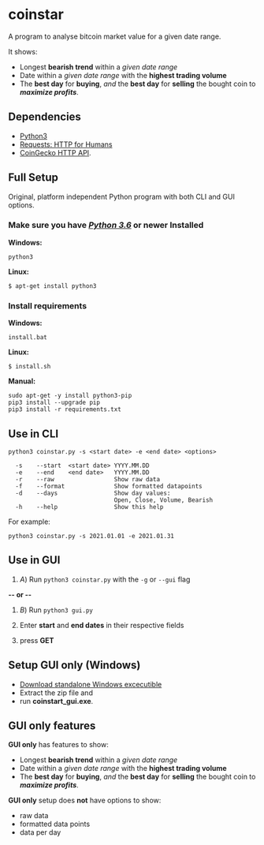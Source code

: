 # coinstar
A program to analyse bitcoin market value for a given date range.

It shows:
- Longest **bearish trend** within a *given date range*
- Date within a *given date range* with the **highest trading volume**
- The **best day** for **buying**, *and* the **best day** for **selling** the bought coin to ***maximize profits***.

## Dependencies ##
- [Python3](https://www.python.org/)
- [Requests: HTTP for Humans](https://docs.python-requests.org/en/master/)
- [CoinGecko HTTP API](https://www.coingecko.com/en/api/documentation).

## Full Setup ##

Original, platform independent Python program with both CLI and GUI options.

### Make sure you have [***Python 3.6***](https://www.python.org/downloads/) or newer Installed ###

**Windows:**
```
python3
```

**Linux:**
```
$ apt-get install python3
```

### Install requirements ###

**Windows:**
```
install.bat
```

**Linux:**
```
$ install.sh
```

**Manual:**
```
sudo apt-get -y install python3-pip
pip3 install --upgrade pip
pip3 install -r requirements.txt
```

## Use in CLI ##

```
python3 coinstar.py -s <start date> -e <end date> <options>

  -s    --start  <start date> YYYY.MM.DD
  -e    --end    <end date>   YYYY.MM.DD
  -r    --raw                 Show raw data
  -f    --format              Show formatted datapoints
  -d    --days                Show day values:
                              Open, Close, Volume, Bearish
  -h    --help                Show this help
```

For example:
```
python3 coinstar.py -s 2021.01.01 -e 2021.01.31
```

## Use in GUI ##

1. *A*) Run ```python3 coinstar.py``` with the ```-g``` or ```--gui``` flag
 
  **-- or --**

1. *B*) Run ```python3 gui.py```

2. Enter **start** and **end dates** in their respective fields
3. press **GET**

## Setup GUI only (Windows) ##

- [Download standalone Windows excecutible](https://www.dropbox.com/s/ou1eq90230b5qng/coinstar_gui.zip?dl=0)
- Extract the zip file and 
- run **coinstart_gui.exe**.

## GUI only features ##

**GUI only** has features to show:
- Longest **bearish trend** within a *given date range*
- Date within a *given date range* with the **highest trading volume**
- The **best day** for **buying**, *and* the **best day** for **selling** the bought coin to ***maximize profits***.

**GUI only** setup does **not** have options to show:
- raw data
- formatted data points
- data per day

